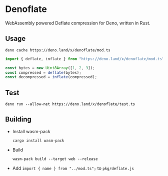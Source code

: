 # Denoflate

WebAssembly powered Deflate compression for Deno, written in Rust.

## Usage

    deno cache https://deno.land/x/denoflate/mod.ts

```typescript
import { deflate, inflate } from "https://deno.land/x/denoflate/mod.ts";

const bytes = new Uint8Array([1, 2, 3]);
const compressed = deflate(bytes);
const decompressed = inflate(compressed);
```

## Test

    deno run --allow-net https://deno.land/x/denoflate/test.ts

## Building

- Install wasm-pack
  
      cargo install wasm-pack

- Build

      wasm-pack build --target web --release

- Add `import { name } from "../mod.ts";` to `pkg/deflate.js`